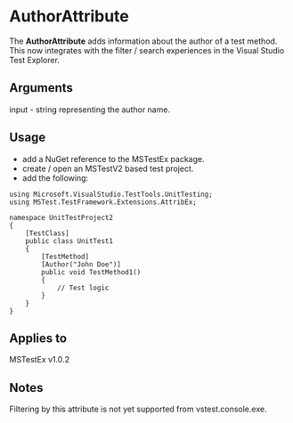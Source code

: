 # AuthorAttribute
The __AuthorAttribute__ adds information about the author of a test method.  
This now integrates with the filter / search experiences in the Visual Studio Test Explorer.

## Arguments
input - string representing the author name.

## Usage
- add a NuGet reference to the MSTestEx package.
- create / open an MSTestV2 based test project.
- add the following:
```
using Microsoft.VisualStudio.TestTools.UnitTesting;
using MSTest.TestFramework.Extensions.AttribEx;

namespace UnitTestProject2
{
    [TestClass]
    public class UnitTest1
    {
        [TestMethod]
        [Author("John Doe")]
        public void TestMethod1()
        {
            // Test logic
        }
    }
}
```

## Applies to
MSTestEx v1.0.2

## Notes
Filtering by this attribute is not yet supported from vstest.console.exe.